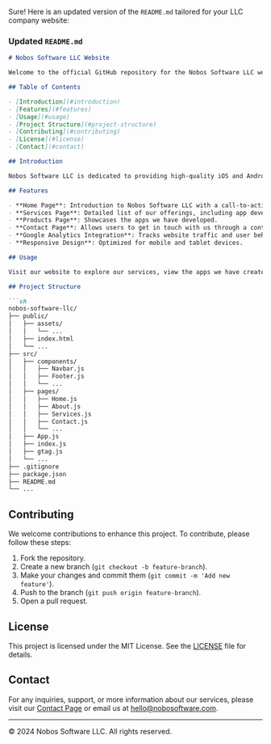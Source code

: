 Sure! Here is an updated version of the `README.md` tailored for your LLC company website:

### Updated `README.md`

```markdown
# Nobos Software LLC Website

Welcome to the official GitHub repository for the Nobos Software LLC website. This project is built using React and showcases our expertise in iOS and Android application development, as well as our robust cloud hosting solutions. The site features an overview of our services, information about our products, and a contact page.

## Table of Contents

- [Introduction](#introduction)
- [Features](#features)
- [Usage](#usage)
- [Project Structure](#project-structure)
- [Contributing](#contributing)
- [License](#license)
- [Contact](#contact)

## Introduction

Nobos Software LLC is dedicated to providing high-quality iOS and Android applications, along with robust cloud hosting solutions. Our website demonstrates our services, showcases the apps we've created, and provides a sneak peek into upcoming projects.

## Features

- **Home Page**: Introduction to Nobos Software LLC with a call-to-action button to view services.
- **Services Page**: Detailed list of our offerings, including app development and cloud hosting solutions.
- **Products Page**: Showcases the apps we have developed.
- **Contact Page**: Allows users to get in touch with us through a contact form.
- **Google Analytics Integration**: Tracks website traffic and user behavior.
- **Responsive Design**: Optimized for mobile and tablet devices.

## Usage

Visit our website to explore our services, view the apps we have created, and get in touch with us for any inquiries or support.

## Project Structure

```sh
nobos-software-llc/
├── public/
│   ├── assets/
│   │   └── ...
│   ├── index.html
│   └── ...
├── src/
│   ├── components/
│   │   ├── Navbar.js
│   │   ├── Footer.js
│   │   └── ...
│   ├── pages/
│   │   ├── Home.js
│   │   ├── About.js
│   │   ├── Services.js
│   │   ├── Contact.js
│   │   └── ...
│   ├── App.js
│   ├── index.js
│   ├── gtag.js
│   └── ...
├── .gitignore
├── package.json
├── README.md
└── ...
```

## Contributing

We welcome contributions to enhance this project. To contribute, please follow these steps:

1. Fork the repository.
2. Create a new branch (`git checkout -b feature-branch`).
3. Make your changes and commit them (`git commit -m 'Add new feature'`).
4. Push to the branch (`git push origin feature-branch`).
5. Open a pull request.

## License

This project is licensed under the MIT License. See the [LICENSE](LICENSE) file for details.

## Contact

For any inquiries, support, or more information about our services, please visit our [Contact Page](https://www.nobosoftware.com/contact) or email us at hello@nobosoftware.com.

---

© 2024 Nobos Software LLC. All rights reserved.
```
